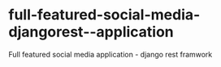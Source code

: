 # full-featured-social-media-djangorest--application
Full featured social media application - django rest framwork

